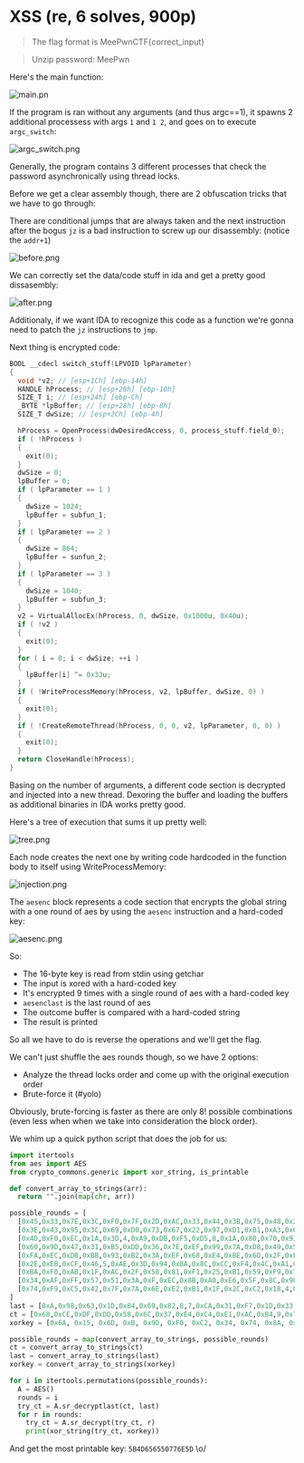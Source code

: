 # XSS (re, 6 solves, 900p)

> The flag format is MeePwnCTF{correct_input} 

> Unzip password: MeePwn


Here's the main function:

![main.pn](main.png)


If the program is ran without any arguments (and thus argc==1), it spawns 2 additional processess with args `1` and `1 2`, and goes on to execute `argc_switch`:

![argc_switch.png](argc_switch.png)

Generally, the program contains 3 different processes that check the password asynchronically using thread locks.

Before we get a clear assembly though, there are 2 obfuscation tricks that we have to go through:

There are conditional jumps that are always taken and the next instruction after the bogus `jz` is a bad instruction to screw up our disassembly: (notice the `addr+1`)

![before.png](before.png)

We can correctly set the data/code stuff in ida and get a pretty good dissasembly:

![after.png](after.png)

Additionaly, if we want IDA to recognize this code as a function we're gonna need to patch the `jz` instructions to `jmp`.


Next thing is encrypted code:

``` c++
BOOL __cdecl switch_stuff(LPVOID lpParameter)
{
  void *v2; // [esp+1Ch] [ebp-14h]
  HANDLE hProcess; // [esp+20h] [ebp-10h]
  SIZE_T i; // [esp+24h] [ebp-Ch]
  _BYTE *lpBuffer; // [esp+28h] [ebp-8h]
  SIZE_T dwSize; // [esp+2Ch] [ebp-4h]

  hProcess = OpenProcess(dwDesiredAccess, 0, process_stuff.field_0);
  if ( !hProcess )
  {
    exit(0);
  }
  dwSize = 0;
  lpBuffer = 0;
  if ( lpParameter == 1 )
  {
    dwSize = 1024;
    lpBuffer = subfun_1;
  }
  if ( lpParameter == 2 )
  {
    dwSize = 864;
    lpBuffer = sunfun_2;
  }
  if ( lpParameter == 3 )
  {
    dwSize = 1040;
    lpBuffer = subfun_3;
  }
  v2 = VirtualAllocEx(hProcess, 0, dwSize, 0x1000u, 0x40u);
  if ( !v2 )
  {
    exit(0);
  }
  for ( i = 0; i < dwSize; ++i )
  {
    lpBuffer[i] ^= 0x33u;
  }
  if ( !WriteProcessMemory(hProcess, v2, lpBuffer, dwSize, 0) )
  {
    exit(0);
  }
  if ( !CreateRemoteThread(hProcess, 0, 0, v2, lpParameter, 0, 0) )
  {
    exit(0);
  }
  return CloseHandle(hProcess);
}
```

Basing on the number of arguments, a different code section is decrypted and injected into a new thread. Dexoring the buffer and loading the buffers as additional binaries in IDA works pretty good.

Here's a tree of execution that sums it up pretty well:

![tree.png](tree.png)

Each node creates the next one by writing code hardcoded in the function body to itself using WriteProcessMemory:

![injection.png](injection.png)

The `aesenc` block represents a code section that encrypts the global string with a one round of aes by using the `aesenc` instruction and a hard-coded key:

![aesenc.png](aesenc.png)

So:

* The 16-byte key is read from stdin using getchar
* The input is xored with a hard-coded key
* It's encrypted 9 times with a single round of aes with a hard-coded key
* `aesenclast` is the last round of aes
* The outcome buffer is compared with a hard-coded string
* The result is printed

So all we have to do is reverse the operations and we'll get the flag.

We can't just shuffle the aes rounds though, so we have 2 options:

 * Analyze the thread locks order and come up with the original execution order
 * Brute-force it (#yolo)

Obviously, brute-forcing is faster as there are only 8! possible combinations (even less when when we take into consideration the block order).

We whim up a quick python script that does the job for us:

``` python
import itertools
from aes import AES
from crypto_commons.generic import xor_string, is_printable

def convert_array_to_strings(arr):
  return "".join(map(chr, arr))

possible_rounds = [
  [0x45,0x33,0x7E,0x3C,0xF0,0x7F,0x2D,0xAC,0x33,0x44,0x3B,0x75,0x48,0x2A,0xC5,0x46,],
  [0x3E,0x43,0x95,0x3C,0x69,0xD0,0x73,0x67,0x22,0x97,0xD1,0xB1,0xA3,0x61,0xFD,0x4A,],
  [0x4D,0xF0,0xEC,0x1A,0x3D,4,0xA9,0xDB,0xF5,0xD5,8,0x1A,0x80,0x70,0x93,6,],
  [0x60,0x9D,0x47,0x31,0xB5,0xDD,0x36,0x7E,0xEF,0x99,0x7A,0xD8,0x49,0x5C,0x45,0x23,],
  [0xFA,0xEC,0xDB,0xBB,0x93,0xB2,0x3A,0xEF,0x68,0xE4,0xBE,0x6D,0x2F,0xF6,0x6B,0x4C,],
  [0x2E,0xEB,0xCF,0x46,5,0xAE,0x3D,0x94,0xBA,0x8C,0xCC,0xF4,0x4C,0xA1,0x1D,0x4C,],
  [0xBA,0xF0,0xAB,0x1F,0xAC,0x2F,0x58,0x81,0xF1,0x25,0xB1,0x59,0xF9,0x79,0xDE,3,],
  [0x34,0xAF,0xFF,0x57,0x51,0x3A,0xF,0xEC,0x8B,0xA0,0xE6,0x5F,0x8C,0x98,0x60,0x78,],
  [0x74,0xF9,0xC5,0x42,0x7F,0x7A,0x6E,0xE2,0xB1,0x1F,0x2C,0xC2,0x18,4,0xB8,0xF7,],
]
last = [0xA,0x98,0x63,0x1D,0x84,0x69,0x82,8,7,0xCA,0x31,0xF7,0x1D,0x33,0x56,0x29]
ct = [0x68,0xCE,0xDF,0xDD,0x58,0x6C,0x37,0xE4,0xC4,0xE1,0xAC,0xB4,9,0x7F,0x97,0xA4]
xorkey = [0x6A, 0x15, 0x6D, 0xB, 0x9D, 0xF0, 0xC2, 0x34, 0x74, 0x8A, 0xD4, 0x4F, 0x50, 0x84, 0xA0, 0x7F, ]

possible_rounds = map(convert_array_to_strings, possible_rounds)
ct = convert_array_to_strings(ct)
last = convert_array_to_strings(last)
xorkey = convert_array_to_strings(xorkey)

for i in itertools.permutations(possible_rounds):
  A = AES()
  rounds = i
  try_ct = A.sr_decryptlast(ct, last)
  for r in rounds:
    try_ct = A.sr_decrypt(try_ct, r)
    print(xor_string(try_ct, xorkey))
```

And get the most printable key: `5B4D656550776E5D` \o/